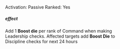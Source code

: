 Activation: Passive
Ranked: Yes
##### effect
Add 1 **Boost die** per rank of Command when making  
Leadership checks. Affected targets add **Boost Die** to  
Discipline checks for next 24 hours